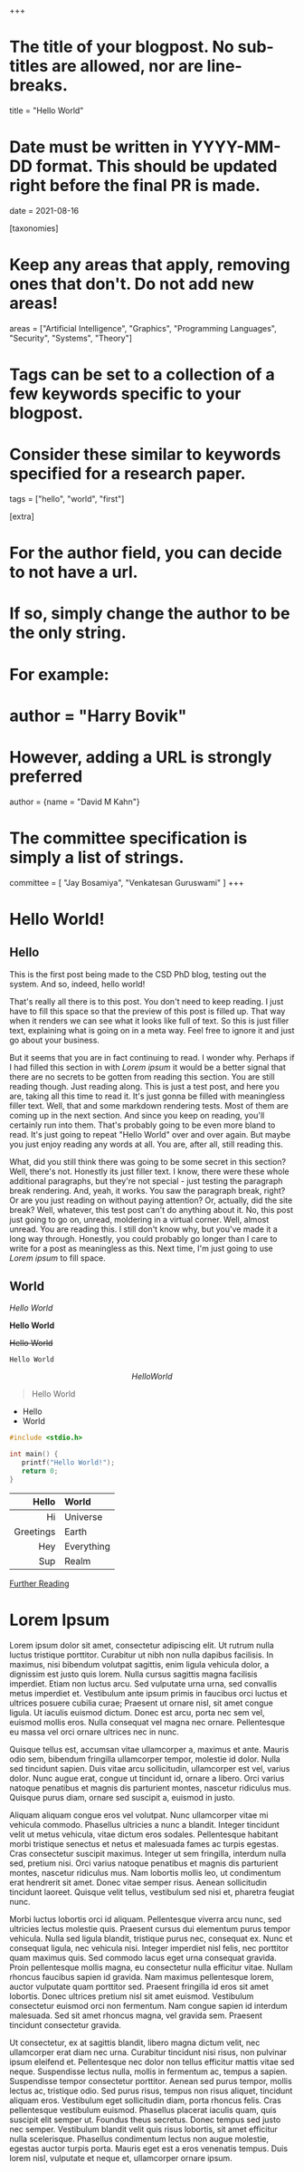 +++
# The title of your blogpost. No sub-titles are allowed, nor are line-breaks.
title = "Hello World"
# Date must be written in YYYY-MM-DD format. This should be updated right before the final PR is made.
date = 2021-08-16

[taxonomies]
# Keep any areas that apply, removing ones that don't. Do not add new areas!
areas = ["Artificial Intelligence", "Graphics", "Programming Languages", "Security", "Systems", "Theory"]
# Tags can be set to a collection of a few keywords specific to your blogpost.
# Consider these similar to keywords specified for a research paper.
tags = ["hello", "world", "first"]

[extra]
# For the author field, you can decide to not have a url.
# If so, simply change the author to be the only string.
# For example:
#   author = "Harry Bovik"
# However, adding a URL is strongly preferred
author = {name = "David M Kahn"}
# The committee specification is simply a list of strings.
committee = [ "Jay Bosamiya", "Venkatesan Guruswami" ]
+++

# Hello World!

## Hello

This is the first post being made to the CSD PhD blog, testing out the
system. And so, indeed, hello world!

That's really all there is to this
post. You don't need to keep reading. I just have to fill this space so
that the preview of this post is filled up. That way when it renders
we can see what it looks like full of text. So this is just filler text,
explaining what is going on in a meta way. Feel free to ignore it and
just go about your business.

But it seems that you are in fact continuing to read. I wonder why. 
Perhaps if I had filled this
section in with *Lorem ipsum* it would be a better signal that there are
no secrets to be gotten from reading this section. You are still reading though.
Just reading along. This is just a test post,
and here you are, taking all this time to read it. It's just gonna be
filled with meaningless filler text. Well, that and some markdown
rendering tests. Most of them are coming up in
the next section. And since you keep on reading, you'll certainly run
into them. That's probably going to be even more bland to read. It's
just going to repeat "Hello World" over and over again. But maybe
you just enjoy reading any words at all. You are, after all, still
reading this.

What, did you still think there was going to be some
secret in this section? Well, there's not. Honestly its just filler text.
I know, there were these whole additional paragraphs, but they're not special - just testing
the paragraph break rendering. And, yeah, it works. You saw the paragraph break, right?
Or are you just reading on without paying attention? Or, actually, did the site break?
Well, whatever, this test post can't do anything about it. No, this post just going to
go on, unread, moldering in a virtual corner. Well, almost unread. You are reading this.
I still don't know why, but you've made it a long way through. Honestly, you could
probably go longer than I care to write for a post as meaningless as this.
Next time, I'm just going to use *Lorem ipsum* to fill space.

## World

*Hello World*

**Hello World**

~~Hello World~~

`Hello World`

$$Hello World$$

>Hello World

* Hello
* World

```c
#include <stdio.h>

int main() {
   printf("Hello World!");
   return 0;
}
```

| Hello     | World          |
|----------:| :--------------|
| Hi        | Universe       |
| Greetings | Earth          |
| Hey       | Everything     |
| Sup       | Realm          |

[Further Reading](https://en.wikipedia.org/wiki/%22Hello,_World!%22_program)

# Lorem Ipsum

Lorem ipsum dolor sit amet, consectetur adipiscing elit. Ut rutrum nulla luctus tristique porttitor. Curabitur ut nibh non nulla dapibus facilisis. In maximus, nisi bibendum volutpat sagittis, enim ligula vehicula dolor, a dignissim est justo quis lorem. Nulla cursus sagittis magna facilisis imperdiet. Etiam non luctus arcu. Sed vulputate urna urna, sed convallis metus imperdiet et. Vestibulum ante ipsum primis in faucibus orci luctus et ultrices posuere cubilia curae; Praesent ut ornare nisl, sit amet congue ligula. Ut iaculis euismod dictum. Donec est arcu, porta nec sem vel, euismod mollis eros. Nulla consequat vel magna nec ornare. Pellentesque eu massa vel orci ornare ultrices nec in nunc.

Quisque tellus est, accumsan vitae ullamcorper a, maximus et ante. Mauris odio sem, bibendum fringilla ullamcorper tempor, molestie id dolor. Nulla sed tincidunt sapien. Duis vitae arcu sollicitudin, ullamcorper est vel, varius dolor. Nunc augue erat, congue ut tincidunt id, ornare a libero. Orci varius natoque penatibus et magnis dis parturient montes, nascetur ridiculus mus. Quisque purus diam, ornare sed suscipit a, euismod in justo.

Aliquam aliquam congue eros vel volutpat. Nunc ullamcorper vitae mi vehicula commodo. Phasellus ultricies a nunc a blandit. Integer tincidunt velit ut metus vehicula, vitae dictum eros sodales. Pellentesque habitant morbi tristique senectus et netus et malesuada fames ac turpis egestas. Cras consectetur suscipit maximus. Integer ut sem fringilla, interdum nulla sed, pretium nisi. Orci varius natoque penatibus et magnis dis parturient montes, nascetur ridiculus mus. Nam lobortis mollis leo, ut condimentum erat hendrerit sit amet. Donec vitae semper risus. Aenean sollicitudin tincidunt laoreet. Quisque velit tellus, vestibulum sed nisi et, pharetra feugiat nunc.

Morbi luctus lobortis orci id aliquam. Pellentesque viverra arcu nunc, sed ultricies lectus molestie quis. Praesent cursus dui elementum purus tempor vehicula. Nulla sed ligula blandit, tristique purus nec, consequat ex. Nunc et consequat ligula, nec vehicula nisi. Integer imperdiet nisl felis, nec porttitor quam maximus quis. Sed commodo lacus eget urna consequat gravida. Proin pellentesque mollis magna, eu consectetur nulla efficitur vitae. Nullam rhoncus faucibus sapien id gravida. Nam maximus pellentesque lorem, auctor vulputate quam porttitor sed. Praesent fringilla id eros sit amet lobortis. Donec ultrices pretium nisl sit amet euismod. Vestibulum consectetur euismod orci non fermentum. Nam congue sapien id interdum malesuada. Sed sit amet rhoncus magna, vel gravida sem. Praesent tincidunt consectetur gravida.

Ut consectetur, ex at sagittis blandit, libero magna dictum velit, nec ullamcorper erat diam nec urna. Curabitur tincidunt nisi risus, non pulvinar ipsum eleifend et. Pellentesque nec dolor non tellus efficitur mattis vitae sed neque. Suspendisse lectus nulla, mollis in fermentum ac, tempus a sapien. Suspendisse tempor consectetur porttitor. Aenean sed purus tempor, mollis lectus ac, tristique odio. Sed purus risus, tempus non risus aliquet, tincidunt aliquam eros. Vestibulum eget sollicitudin diam, porta rhoncus felis. Cras pellentesque vestibulum euismod. Phasellus placerat iaculis quam, quis suscipit elit semper ut.
Foundus theus secretus. Donec tempus sed justo nec semper. Vestibulum blandit velit quis risus lobortis, sit amet efficitur nulla scelerisque. Phasellus condimentum lectus non augue molestie, egestas auctor turpis porta. Mauris eget est a eros venenatis tempus. Duis lorem nisl, vulputate et neque et, ullamcorper ornare ipsum.
